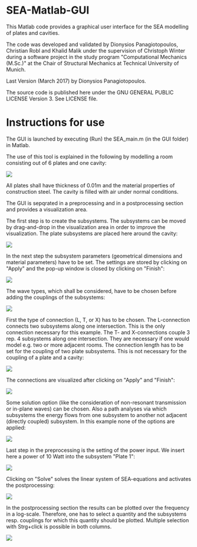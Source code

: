 # SEA-Matlab-GUI
This Matlab code provides a graphical user interface for the SEA modelling of plates and cavities.

The code was developed and validated by Dionysios Panagiotopoulos, Christian Robl and Khalid Malik under the supervision of Christoph Winter during a software project in the study program "Computational Mechanics (M.Sc.)" at the Chair of Structural Mechanics at Technical University of Munich.

Last Version (March 2017) by Dionysios Panagiotopoulos. 

The source code is published here under the GNU GENERAL PUBLIC LICENSE Version 3. See LICENSE file.

# Instructions for use

The GUI is launched by executing (Run) the SEA_main.m (in the GUI folder) in Matlab. 

The use of this tool is explained in the following by modelling a room consisting out of 6 plates and one cavity:

![](./screenshots/Example.png)

All plates shall have thickness of 0.01m and the material properties of construction steel. The cavity is filled with air under normal conditions.

The GUI is sepqrated in a preprocessing and in a postprocessing section and provides a visualization area.

The first step is to create the subsystems. The subsystems can be moved by drag-and-drop in the visualization area in order to improve the visualization. The plate subsystems are placed here around the cavity:

![](./screenshots/creating_subsystems.jpg) 

In the next step the subsystem parameters (geometrical dimensions and material parameters) have to be set. The settings are stored by clicking on "Apply" and the pop-up window is closed by clicking on "Finish":

![](./screenshots/setting_subsystem_parameters.jpg) 

The wave types, which shall be considered, have to be chosen before adding the couplings of the subsystems:

![](./screenshots/add_coulping_waves_type.jpg) 

First the type of connection (L, T, or X) has to be chosen. The L-connection connects two subsystems along one intersection. This is the only connection necessary for this example. The T- and X-connections couple 3 rep. 4 subsystems along one intersection. They are necessary if one would model e.g. two or more adjacent rooms.
The connection length has to be set for the coupling of two plate subsystems. This is not necessary for the coupling of a plate and a cavity:

![](./screenshots/add_coupling.jpg) 

The connections are visualized after clicking on "Apply" and "Finish":

![](./screenshots/coupling_visualization.jpg) 

Some solution option (like the consideration of non-resonant transmission or in-plane waves) can be chosen. Also a path analyses via which subsystems the energy flows from one subsystem to another not adjacent (directly coupled) subsystem. In this example none of the options are applied:

![](./screenshots/soultion_options.jpg) 

Last step in the preprocessing is the setting of the power input. We insert here a power of 10 Watt into the subsystem "Plate 1":

![](./screenshots/power_input.jpg) 

Clicking on "Solve" solves the linear system of SEA-equations and activates the postprocessing:

![](./screenshots/solve.jpg)

In the postprocessing section the results can be plotted over the frequency in a log-scale. Therefore, one has to select a quantity and the subsystems resp. couplings for which this quantity should be plotted. Multiple selection with Strg+click is possible in both columns.

![](./screenshots/plotting_resuts.jpg)